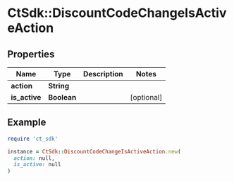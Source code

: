 # CtSdk::DiscountCodeChangeIsActiveAction

## Properties

| Name | Type | Description | Notes |
| ---- | ---- | ----------- | ----- |
| **action** | **String** |  |  |
| **is_active** | **Boolean** |  | [optional] |

## Example

```ruby
require 'ct_sdk'

instance = CtSdk::DiscountCodeChangeIsActiveAction.new(
  action: null,
  is_active: null
)
```

